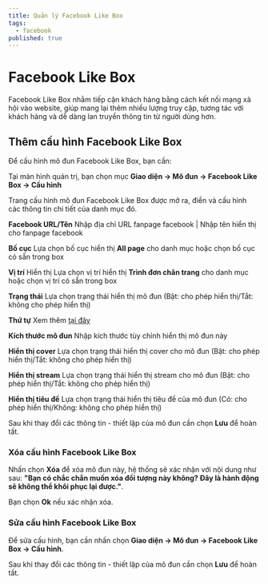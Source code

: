 ```yaml
---
title: Quản lý Facebook Like Box
tags:
  - facebook
published: true
---
```

# Facebook Like Box

Facebook Like Box nhằm tiếp cận khách hàng bằng cách kết nối mạng xã hội vào website, giúp mang lại thêm nhiều lượng truy cập, tương tác với khách hàng và dễ dàng lan truyền thông tin từ người dùng hơn.

## Thêm cấu hình Facebook Like Box
Để cấu hình mô đun Facebook Like Box, bạn cần:

Tại màn hình quản trị, bạn chọn mục **Giao diện -> Mô đun -> Facebook Like Box -> Cấu hình**

Trang cấu hình mô đun Facebook Like Box được mở ra, điền và cấu hình các thông tin chi tiết của danh mục đó.

**Facebook URL/Tên**
Nhập địa chỉ URL fanpage facebook | Nhập tên hiển thị cho fanpage facebook

**Bố cục**
Lựa chọn bố cục hiển thị **All page** cho danh mục hoặc chọn bố cục có sẵn trong box

**Vị trí**
Hiển thị Lựa chọn vị trí hiển thị **Trình đơn chân trang** cho danh mục hoặc chọn vị trí có sẵn trong box

**Trạng thái**
Lựa chọn trạng thái hiển thị mô đun (Bật: cho phép hiển thị/Tắt: không cho phép hiển thị)

**Thứ tự**
Xem thêm [tại đây](https://mkmate.osd.vn/docs/common/logic)

**Kích thước mô đun** Nhập kích thước tùy chỉnh hiển thị mô đun này

**Hiển thị cover**
Lựa chọn trạng thái hiển thị cover cho mô đun (Bật: cho phép hiển thị/Tắt: không cho phép hiển thị)

**Hiển thị stream**
Lựa chọn trạng thái hiển thị stream cho mô đun (Bật: cho phép hiển thị/Tắt: không cho phép hiển thị)

**Hiển thị tiêu đề**
Lựa chọn trạng thái hiển thị tiêu đề của mô đun (Có: cho phép hiển thị/Không: không cho phép hiển thị)

Sau khi thay đổi các thông tin - thiết lập của mô đun cần chọn **Lưu** để hoàn tất.

### Xóa cấu hình Facebook Like Box

Nhấn chọn **Xóa** để xóa mô đun này, hệ thống sẽ xác nhận với nội dung như sau: **"Bạn có chắc chắn muốn xóa đối tượng này không? Đây là hành động sẽ không thể khôi phục lại được."**. 

Bạn chọn **Ok** nếu xác nhận xóa.

### Sửa cấu hình Facebook Like Box

Để sửa cấu hình, bạn cần nhấn chọn **Giao diện -> Mô đun -> Facebook Like Box -> Cấu hình**.

Sau khi thay đổi các thông tin - thiết lập của mô đun cần chọn **Lưu** để hoàn tất.
